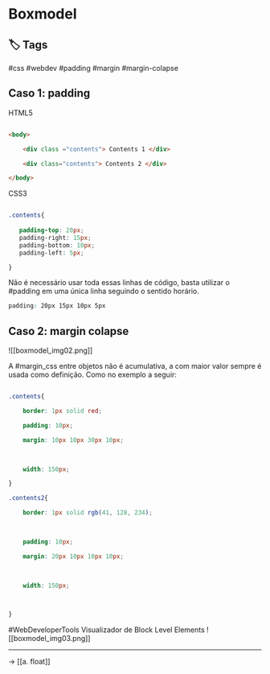# Boxmodel
## 🏷️ Tags

#css #webdev #padding #margin #margin-colapse

## Caso 1: padding

HTML5 
```html

<body>

    <div class ="contents"> Contents 1 </div>

    <div class="contents"> Contents 2 </div>

</body>

```
CSS3
```css 

.contents{
	
   padding-top: 20px;
   padding-right: 15px;
   padding-bottom: 10px;
   padding-left: 5px;

}

```

Não é necessário usar toda essas linhas de código, basta utilizar o #padding em uma única linha seguindo o sentido horário.

``` CSS
padding: 20px 15px 10px 5px
```

## Caso 2: margin colapse

![[boxmodel_img02.png]]

A #margin_css entre objetos não é acumulativa, a com maior valor sempre é usada como definição. Como no exemplo a seguir:

```CSS

.contents{

    border: 1px solid red;

    padding: 10px;

    margin: 10px 10px 30px 10px;

  

    width: 150px;

}

.contents2{

    border: 1px solid rgb(41, 128, 234);

  

    padding: 10px;

    margin: 20px 10px 10px 10px;

  

    width: 150px;

  

}
```

#WebDeveloperTools Visualizador de Block Level Elements
![[boxmodel_img03.png]]

___

→ [[a. float]] 
